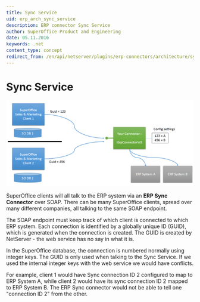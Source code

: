 ```yaml
---
title: Sync Service
uid: erp_arch_sync_service
description: ERP connector Sync Service
author: SuperOffice Product and Engineering
date: 05.11.2016
keywords: .net
content_type: concept
redirect_from: /en/api/netserver/plugins/erp-connectors/architecture/sync-service
---
```


# Sync Service

![x][img1]

SuperOffice clients will all talk to the ERP system via an **ERP Sync Connector** over SOAP. There can be many SuperOffice clients, spread over many different companies, all talking to the same SOAP endpoint.

The SOAP endpoint must keep track of which client is connected to which ERP system. Each connection is identified by a globally unique ID (GUID), which is generated when the connection is created. The GUID is created by NetServer - the web service has no say in what it is.

In the SuperOffice database, the connection is numbered normally using integer keys. The GUID is only used when talking to the Sync Service. If we used the internal integer keys with the web service we would have conflicts.

For example, client 1 would have Sync connection ID 2 configured to map to ERP System A, while client 2 would have its sync connection ID 2 mapped to ERP System B. The ERP Sync connector would not be able to tell one "connection ID 2" from the other.

<!-- Referenced images -->
[img1]: media/sdk-diagrams.png

